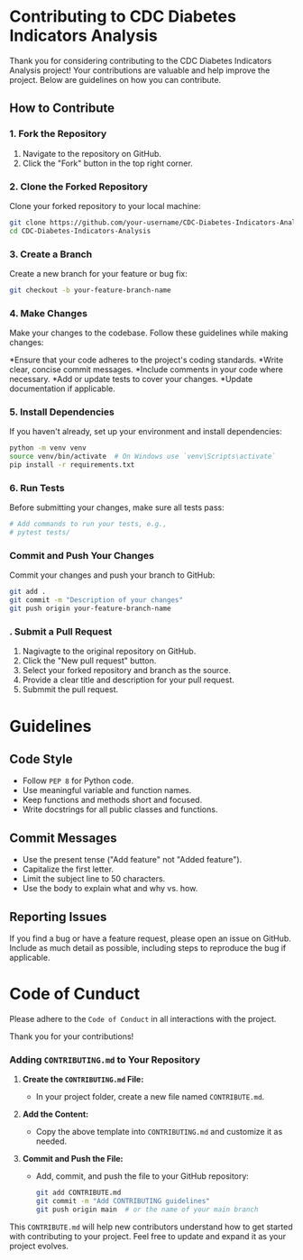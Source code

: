 # Contributing to CDC Diabetes Indicators Analysis

Thank you for considering contributing to the CDC Diabetes Indicators Analysis project! Your contributions are valuable and help improve the project. Below are guidelines on how you can contribute.

## How to Contribute

### 1. Fork the Repository

1. Navigate to the repository on GitHub.
2. Click the "Fork" button in the top right corner.

### 2. Clone the Forked Repository

Clone your forked repository to your local machine:

```bash
git clone https://github.com/your-username/CDC-Diabetes-Indicators-Analysis.git
cd CDC-Diabetes-Indicators-Analysis
```

### 3. Create a Branch
Create a new branch for your feature or bug fix:

```bash
git checkout -b your-feature-branch-name
```
### 4. Make Changes
Make your changes to the codebase. Follow these guidelines while making changes:

*Ensure that your code adheres to the project's coding standards.
*Write clear, concise commit messages.
*Include comments in your code where necessary.
*Add or update tests to cover your changes.
*Update documentation if applicable.

### 5. Install Dependencies
If you haven't already, set up your environment and install dependencies:

```bash
python -m venv venv
source venv/bin/activate  # On Windows use `venv\Scripts\activate`
pip install -r requirements.txt
```
### 6. Run Tests
Before submitting your changes, make sure all tests pass:

```bash
# Add commands to run your tests, e.g.,
# pytest tests/
```

### Commit and Push Your Changes
Commit your changes and push your branch to GitHub:

```bash
git add .
git commit -m "Description of your changes"
git push origin your-feature-branch-name
```

### . Submit a Pull Request
1. Nagivagte to the original repository on GitHub.
2. Click the "New pull request" button.
3. Select your forked repository and branch as the source.
4. Provide a clear title and description for your pull request.
5. Submmit the pull request.

# Guidelines

## Code Style
* Follow `PEP 8` for Python code.
* Use meaningful variable and function names.
* Keep functions and methods short and focused.
* Write docstrings for all public classes and functions.
## Commit Messages
* Use the present tense ("Add feature" not "Added feature").
* Capitalize the first letter.
* Limit the subject line to 50 characters.
* Use the body to explain what and why vs. how.
## Reporting Issues
If you find a bug or have a feature request, please open an issue on GitHub. Include as much detail as possible, including steps to reproduce the bug if applicable.

# Code of Cunduct
Please adhere to the `Code of Conduct` in all interactions with the project.

Thank you for your contributions!


### Adding `CONTRIBUTING.md` to Your Repository

1. **Create the `CONTRIBUTING.md` File:**
   - In your project folder, create a new file named `CONTRIBUTE.md`.
   
2. **Add the Content:**
   - Copy the above template into `CONTRIBUTING.md` and customize it as needed.

3. **Commit and Push the File:**
   - Add, commit, and push the file to your GitHub repository:

     ```bash
     git add CONTRIBUTE.md
     git commit -m "Add CONTRIBUTING guidelines"
     git push origin main  # or the name of your main branch
     ```

This `CONTRIBUTE.md` will help new contributors understand how to get started with contributing to your project. Feel free to update and expand it as your project evolves.

